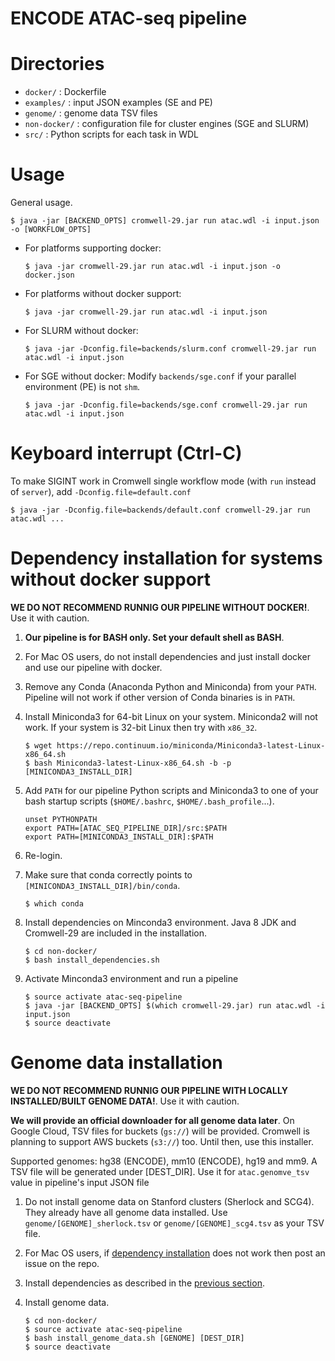 ENCODE ATAC-seq pipeline
===================================================

# Directories

* `docker/` : Dockerfile
* `examples/` : input JSON examples (SE and PE)
* `genome/` : genome data TSV files
* `non-docker/` : configuration file for cluster engines (SGE and SLURM)
* `src/` : Python scripts for each task in WDL

# Usage

General usage.

```
$ java -jar [BACKEND_OPTS] cromwell-29.jar run atac.wdl -i input.json -o [WORKFLOW_OPTS]
```

* For platforms supporting docker:

     ```
     $ java -jar cromwell-29.jar run atac.wdl -i input.json -o docker.json
     ```

* For platforms without docker support:

     ```
     $ java -jar cromwell-29.jar run atac.wdl -i input.json
     ```

* For SLURM without docker:
 
     ```
     $ java -jar -Dconfig.file=backends/slurm.conf cromwell-29.jar run atac.wdl -i input.json
     ```

* For SGE without docker: Modify `backends/sge.conf` if your parallel environment (PE) is not `shm`.

     ```
     $ java -jar -Dconfig.file=backends/sge.conf cromwell-29.jar run atac.wdl -i input.json
     ```

# Keyboard interrupt (Ctrl-C)

To make SIGINT work in Cromwell single workflow mode (with `run` instead of `server`), add `-Dconfig.file=default.conf`

```
$ java -jar -Dconfig.file=backends/default.conf cromwell-29.jar run atac.wdl ...
```

# Dependency installation for systems without docker support

**WE DO NOT RECOMMEND RUNNIG OUR PIPELINE WITHOUT DOCKER!**. Use it with caution.

1) **Our pipeline is for BASH only. Set your default shell as BASH**.

2) For Mac OS users, do not install dependencies and just install docker and use our pipeline with docker.

3) Remove any Conda (Anaconda Python and Miniconda) from your `PATH`. Pipeline will not work if other version of Conda binaries is in `PATH`.

4) Install Miniconda3 for 64-bit Linux on your system. Miniconda2 will not work. If your system is 32-bit Linux then try with `x86_32`.
   ```
   $ wget https://repo.continuum.io/miniconda/Miniconda3-latest-Linux-x86_64.sh
   $ bash Miniconda3-latest-Linux-x86_64.sh -b -p [MINICONDA3_INSTALL_DIR]
   ```

5) Add `PATH` for our pipeline Python scripts and Miniconda3 to one of your bash startup scripts (`$HOME/.bashrc`, `$HOME/.bash_profile`...). 
   ```
   unset PYTHONPATH
   export PATH=[ATAC_SEQ_PIPELINE_DIR]/src:$PATH
   export PATH=[MINICONDA3_INSTALL_DIR]:$PATH
   ```

6) Re-login.

7) Make sure that conda correctly points to `[MINICONDA3_INSTALL_DIR]/bin/conda`.
   ```
   $ which conda
   ```

8) Install dependencies on Minconda3 environment. Java 8 JDK and Cromwell-29 are included in the installation.
	 ```
   $ cd non-docker/
	 $ bash install_dependencies.sh
	 ```

9) Activate Minconda3 environment and run a pipeline
	 ```
	 $ source activate atac-seq-pipeline
	 $ java -jar [BACKEND_OPTS] $(which cromwell-29.jar) run atac.wdl -i input.json
   $ source deactivate
	 ```

# Genome data installation

**WE DO NOT RECOMMEND RUNNIG OUR PIPELINE WITH LOCALLY INSTALLED/BUILT GENOME DATA!**. Use it with caution.

**We will provide an official downloader for all genome data later**. On Google Cloud, TSV files for buckets (`gs://`) will be provided. Cromwell is planning to support AWS buckets (`s3://`) too. Until then, use this installer.

Supported genomes: hg38 (ENCODE), mm10 (ENCODE), hg19 and mm9. A TSV file will be generated under [DEST_DIR]. Use it for `atac.genomve_tsv` value in pipeline's input JSON file

1) Do not install genome data on Stanford clusters (Sherlock and SCG4). They already have all genome data installed. Use `genome/[GENOME]_sherlock.tsv` or `genome/[GENOME]_scg4.tsv` as your TSV file.

2) For Mac OS users, if [dependency installation](#dependency-installation-for-systems-without-docker-support) does not work then post an issue on the repo.

3) Install dependencies as described in the [previous section](#dependency-installation-for-systems-without-docker-support).

4) Install genome data.
   ```
   $ cd non-docker/
   $ source activate atac-seq-pipeline
   $ bash install_genome_data.sh [GENOME] [DEST_DIR]
   $ source deactivate
   ```
